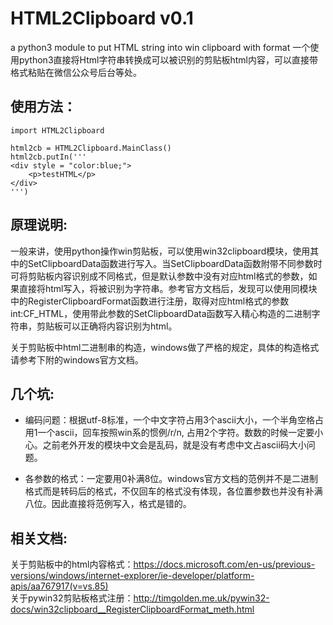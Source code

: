 # HTML2Clipboard v0.1
a python3 module to put HTML string into win clipboard with format
一个使用python3直接将Html字符串转换成可以被识别的剪贴板html内容，可以直接带格式粘贴在微信公众号后台等处。
## 使用方法：
```python3
import HTML2Clipboard

html2cb = HTML2Clipboard.MainClass()
html2cb.putIn('''
<div style = "color:blue;">
    <p>testHTML</p>
</div>
''')
```
## 原理说明:    
一般来讲，使用python操作win剪贴板，可以使用win32clipboard模块，使用其中的SetClipboardData函数进行写入。当SetClipboardData函数附带不同参数时可将剪贴板内容识别成不同格式，但是默认参数中没有对应html格式的参数，如果直接将html写入，将被识别为字符串。参考官方文档后，发现可以使用同模块中的RegisterClipboardFormat函数进行注册，取得对应html格式的参数int:CF_HTML，使用带此参数的SetClipboardData函数写入精心构造的二进制字符串，剪贴板可以正确将内容识别为html。

关于剪贴板中html二进制串的构造，windows做了严格的规定，具体的构造格式请参考下附的windows官方文档。  

## 几个坑:    
- 编码问题：根据utf-8标准，一个中文字符占用3个ascii大小，一个半角空格占用1一个ascii，回车按照win系的惯例/r/n, 占用2个字符。数数的时候一定要小心。之前老外开发的模块中文会是乱码，就是没有考虑中文占ascii码大小问题。

- 各参数的格式：一定要用0补满8位。windows官方文档的范例并不是二进制格式而是转码后的格式，不仅回车的格式没有体现，各位置参数也并没有补满八位。因此直接将范例写入，格式是错的。

## 相关文档:    
关于剪贴板中的html内容格式：https://docs.microsoft.com/en-us/previous-versions/windows/internet-explorer/ie-developer/platform-apis/aa767917(v=vs.85)  
关于pywin32剪贴板格式注册：http://timgolden.me.uk/pywin32-docs/win32clipboard__RegisterClipboardFormat_meth.html
